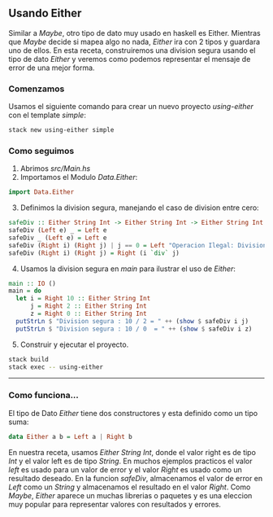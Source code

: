 ## Usando Either

Similar a *Maybe*, otro tipo de dato muy usado en haskell es Either. Mientras que *Maybe* decide si mapea algo no nada, *Either* ira con 2 tipos y guardara uno de ellos. En esta receta, construiremos una division segura usando el tipo de dato *Either*  y veremos como podemos representar el mensaje de error de una mejor forma.

### Comenzamos
Usamos el siguiente comando para crear un nuevo proyecto *using-either* con el template *simple*:
```bash
stack new using-either simple
```
### Como seguimos
1. Abrimos *src/Main.hs*
2. Importamos el Modulo *Data.Either*:
```hs
import Data.Either
``` 
3. Definimos la division segura, manejando el caso de division entre cero:
```hs
safeDiv :: Either String Int -> Either String Int -> Either String Int -> Either String Int
safeDiv (Left e) _ = Left e
safeDiv _ (Left e) = Left e
safeDiv (Right i) (Right j) | j == 0 = Left "Operacion Ilegal: Division entre cero"
safeDiv (Right i) (Right j) = Right (i `div` j)
```
4. Usamos la division segura en *main* para ilustrar el uso de *Either*:
```hs
main :: IO ()
main = do
  let i = Right 10 :: Either String Int
      j = Right 2 :: Either String Int
      z = Right 0 :: Either String Int
  putStrLn $ "Division segura : 10 / 2 = " ++ (show $ safeDiv i j)
  putStrLn $ "Division segura : 10 / 0  = " ++ (show $ safeDiv i z)
```
5. Construir y ejecutar el proyecto.
```bash
stack build 
stack exec -- using-either
```
---
### Como funciona...
El tipo de Dato *Either* tiene dos constructores y esta definido como un tipo suma:
```hs
data Either a b = Left a | Right b
```
En nuestra receta, usamos *Either String Int*, donde el valor right es de tipo *Int* y el valor left es de tipo *String*. En muchos ejemplos practicos el valor *left* es usado para un valor de error y el valor *Right* es usado como un resultado deseado.
En la funcion *safeDiv*, almacenamos el valor de error en *Left* como un *String* y almacenamos el resultado en el valor *Right*.
Como *Maybe*, *Either* aparece un muchas librerias o paquetes y es  una eleccion muy popular para representar valores con resultados y errores.